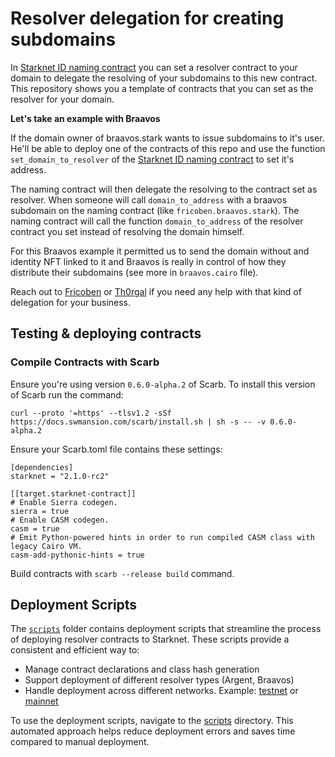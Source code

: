 # Resolver delegation for creating subdomains

In [Starknet ID naming contract](https://github.com/starknet-id/naming_contract) you can set a resolver contract to your domain to delegate the resolving of your subdomains to this new contract. This repository shows you a template of contracts that you can set as the resolver for your domain.

**Let's take an example with Braavos**

If the domain owner of braavos.stark wants to issue subdomains to it's user. He'll be able to deploy one of the contracts of this repo and use the function `set_domain_to_resolver` of the [Starknet ID naming contract](https://github.com/starknet-id/naming_contract) to set it's address.

The naming contract will then delegate the resolving to the contract set as resolver. When someone will call `domain_to_address` with a braavos subdomain on the naming contract (like `fricoben.braavos.stark`). The naming contract will call the function `domain_to_address` of the resolver contract you set instead of resolving the domain himself.

For this Braavos example it permitted us to send the domain without and identity NFT linked to it and Braavos is really in control of how they distribute their subdomains (see more in `braavos.cairo` file).

Reach out to [Fricoben](https://twitter.com/fricoben) or [Th0rgal](https://twitter.com/Th0rgal_) if you need any help with that kind of delegation for your business.

## Testing & deploying contracts

### Compile Contracts with Scarb

Ensure you're using version `0.6.0-alpha.2` of Scarb. To install this version of Scarb run the command:

```
curl --proto '=https' --tlsv1.2 -sSf https://docs.swmansion.com/scarb/install.sh | sh -s -- -v 0.6.0-alpha.2
```

Ensure your Scarb.toml file contains these settings:

```
[dependencies]
starknet = "2.1.0-rc2"

[[target.starknet-contract]]
# Enable Sierra codegen.
sierra = true
# Enable CASM codegen.
casm = true
# Emit Python-powered hints in order to run compiled CASM class with legacy Cairo VM.
casm-add-pythonic-hints = true
```

Build contracts with `scarb --release build` command.

## Deployment Scripts
The [`scripts`](https://github.com/lfglabs-dev/resolver_delegation_cairo1/tree/main/scripts) folder contains deployment scripts that streamline the process of deploying resolver contracts to Starknet. These scripts provide a consistent and efficient way to:

- Manage contract declarations and class hash generation
- Support deployment of different resolver types (Argent, Braavos)
- Handle deployment across different networks. Example: [testnet](https://github.com/lfglabs-dev/resolver_delegation_cairo1/blob/main/scripts/deploy-argent/deploy_testnet.py) or [mainnet](https://github.com/lfglabs-dev/resolver_delegation_cairo1/blob/main/scripts/deploy-argent/deploy_mainnet.py)

To use the deployment scripts, navigate to the [scripts](https://github.com/lfglabs-dev/resolver_delegation_cairo1/tree/main/scripts) directory. This automated approach helps reduce deployment errors and saves time compared to manual deployment.

